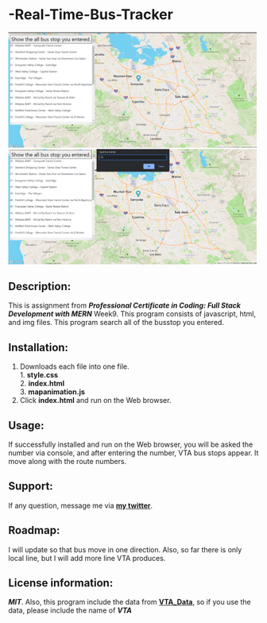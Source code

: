 # -Real-Time-Bus-Tracker

<div>
<img src="VTAbustracking1.png" width='500'/>
<img src="VTAbustracking2.png" width='500'/>
</div>
  
## Description:
  This is assignment from ***Professional Certificate in Coding: Full Stack Development with MERN*** Week9.
  This program consists of javascript, html, and img files.
  This program search all of the busstop you entered.

## Installation:
  1. Downloads each file into one file. <br>
    1. **style.css** <br>
    2. **index.html** <br>
    3. **mapanimation.js** <br>
  2. Click **index.html** and run on the Web browser.
  
## Usage:
  <p>If successfully installed and run on the Web browser, you will be asked the number via console, and after entering the number, VTA bus stops appear. It move along with the route numbers.</p>
  
## Support:
  If any question, message me via **[my twitter](https://twitter.com/Kojiro38895598)**.
  
## Roadmap:
  I will update so that bus move in one direction. Also, so far there is only local line, but I will add more line VTA produces.
  
## License information: 
 ***MIT***.
 Also, this program include the data from **[VTA_Data](https://gis.vta.org/gis/rest/services/Transit/BusRoutes_StopsJanuary2020_ODP/MapServer/0/query?where=1%3D1&outFields=*&outSR=4326&f=json)**, so if you use the data, please include the name of ***VTA***
